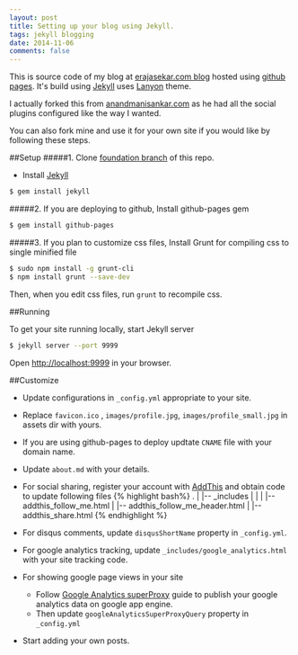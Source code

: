 ```yaml
---
layout: post
title: Setting up your blog using Jekyll.
tags: jekyll blogging
date: 2014-11-06
comments: false
---
```

This is source code of my blog at [erajasekar.com blog](http://erajasekar.com) hosted using [github pages](https://pages.github.com/). It's build using [Jekyll](http://jekyllrb.com/) uses [Lanyon](http://lanyon.getpoole.com/) theme.

I actually forked this from [anandmanisankar.com](http://anandmanisankar.com/) as he had all the social plugins configured like the way I wanted.

You can also fork mine and use it for your own site if you would like by following these steps.

##Setup
#####1. Clone [foundation branch](https://github.com/erajasekar/blog-jekyll/tree/foundation) of this repo.
* Install [Jekyll](http://jekyllrb.com/)  
```bash
$ gem install jekyll
```

#####2. If you are deploying to github, Install github-pages gem  
```bash
$ gem install github-pages
```

#####3. If you plan to customize css files, Install Grunt for compiling css to single minified file  
```bash
$ sudo npm install -g grunt-cli
$ npm install grunt --save-dev
```
  Then, when you edit css files, run `grunt` to recompile css.

##Running 

To get your site running locally, start Jekyll server
```bash
$ jekyll server --port 9999
```

Open [http://localhost:9999](http://localhost:9999) in your browser.

##Customize
+ Update configurations in `_config.yml` appropriate to your site.
+ Replace `favicon.ico` , `images/profile.jpg`, `images/profile_small.jpg` in assets dir with yours.
+ If you are using github-pages to deploy updtate `CNAME` file with your domain name.
+ Update `about.md` with your details.
+ For social sharing, register your account with [AddThis](http://www.addthis.com/) and obtain code to update following files
	{% highlight bash%} . | |-- _includes | | | |-- addthis_follow_me.html | |-- addthis_follow_me_header.html | |-- addthis_share.html
	{% endhighlight %}
 
+ For disqus comments, update `disqusShortName` property in `_config.yml`.
+ For google analytics tracking, update `_includes/google_analytics.html` with your site tracking code.
+ For showing google page views in your site
	+ Follow [Google Analytics superProxy](https://developers.google.com/analytics/solutions/google-analytics-super-proxy) guide to publish your google analytics data on google app engine.
	+ Then update `googleAnalyticsSuperProxyQuery` property in `_config.yml`
  
+ Start adding your own posts.